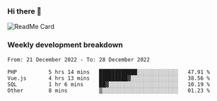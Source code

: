 ### Hi there 👋

<!--
**itzcy/itzcy** is a ✨ _special_ ✨ repository because its `README.md` (this file) appears on your GitHub profile.

Here are some ideas to get you started:

- 🔭 I’m currently working on ...
- 🌱 I’m currently learning ...
- 👯 I’m looking to collaborate on ...
- 🤔 I’m looking for help with ...
- 💬 Ask me about ...
- 📫 How to reach me: ...
- 😄 Pronouns: ...
- ⚡ Fun fact: ...
-->
![ReadMe Card](https://github-readme-stats.vercel.app/api?username=itzcy&show_icons=true&title_color=2d3198&icon_color=797cb8&text_color=24292e&bg_color=f6f8fa)

### Weekly development breakdown
<!--START_SECTION:waka-->

```text
From: 21 December 2022 - To: 28 December 2022

PHP          5 hrs 14 mins   ████████████░░░░░░░░░░░░░   47.91 %
Vue.js       4 hrs 13 mins   █████████▓░░░░░░░░░░░░░░░   38.56 %
SQL          1 hr 6 mins     ██▓░░░░░░░░░░░░░░░░░░░░░░   10.19 %
Other        8 mins          ▒░░░░░░░░░░░░░░░░░░░░░░░░   01.23 %
```

<!--END_SECTION:waka-->
